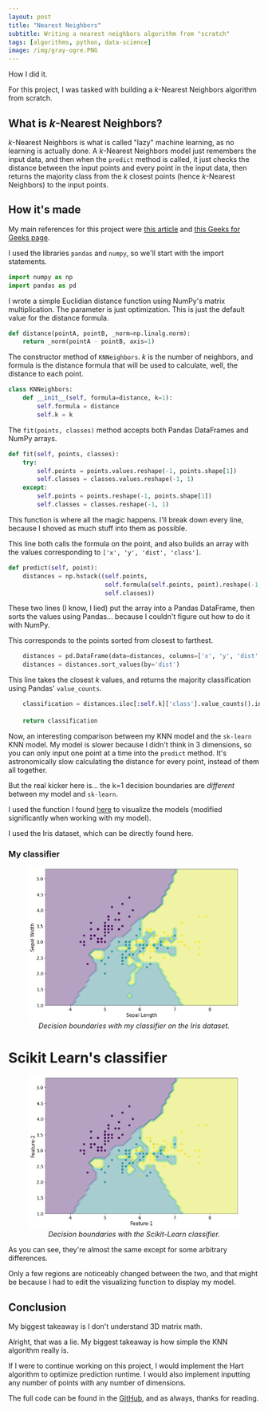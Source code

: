 ```yaml
---
layout: post
title: "Nearest Neighbors"
subtitle: Writing a nearest neighbors algorithm from "scratch"
tags: [algorithms, python, data-science]
image: /img/gray-ogre.PNG
---
```


How I did it.

For this project,
I was tasked with building a _k_-Nearest Neighbors algorithm from scratch.

## What is _k_-Nearest Neighbors?
_k_-Nearest Neighbors is what is called "lazy" machine learning,
as no learning is actually done.
A _k_-Nearest Neighbors model just remembers the input data,
and then when the `predict` method is called,
it just checks the distance between the input points and every point in the input data,
then returns the majority class from the _k_ closest points
(hence _k_-Nearest Neighbors) to the input points.

## How it's made

My main references for this project were [this article](https://kevinzakka.github.io/2016/07/13/k-nearest-neighbor/) and [this Geeks for Geeks page](https://www.geeksforgeeks.org/k-nearest-neighbours/).

I used the libraries `pandas` and `numpy`, so we'll start with the import statements.

```python
import numpy as np
import pandas as pd
```

I wrote a simple Euclidian distance function using NumPy's matrix multiplication.
The parameter is just optimization.
This is just the default value for the distance formula.

```python
def distance(pointA, pointB, _norm=np.linalg.norm):
    return _norm(pointA - pointB, axis=1)
```

The constructor method of `KNNeighbors`. _k_ is the number of neighbors,
and formula is the distance formula that will be used to calculate, well,
the distance to each point.

```python
class KNNeighbors:
    def __init__(self, formula=distance, k=1):
        self.formula = distance
        self.k = k
```

The `fit(points, classes)` method accepts both Pandas DataFrames and NumPy arrays.

```python
def fit(self, points, classes):
    try:
        self.points = points.values.reshape(-1, points.shape[1])
        self.classes = classes.values.reshape(-1, 1)
    except:
        self.points = points.reshape(-1, points.shape[1])
        self.classes = classes.reshape(-1, 1)
```
This function is where all the magic happens. I'll break down every line,
because I shoved as much stuff into them as possible.

This line both calls the formula on the point,
and also builds an array with the values corresponding to `['x', 'y', 'dist', 'class']`.

```python
def predict(self, point):
    distances = np.hstack((self.points,
                           self.formula(self.points, point).reshape(-1, 1),
                           self.classes))
```
These two lines (I know, I lied) put the array into a Pandas DataFrame,
then sorts the values using Pandas...
because I couldn't figure out how to do it with NumPy.

This corresponds to the points sorted from closest to farthest.

```python
    distances = pd.DataFrame(data=distances, columns=['x', 'y', 'dist', 'class'])
    distances = distances.sort_values(by='dist')
```

This line takes the closest _k_ values,
and returns the majority classification using Pandas' `value_counts`.

```python
    classification = distances.iloc[:self.k]['class'].value_counts().index[0]

    return classification
```

Now, an interesting comparison between my KNN model and the `sk-learn` KNN model.
My model is slower because I didn't think in 3 dimensions,
so you can only input one point at a time into the `predict` method.
It's astronomically slow calculating the distance for every point,
instead of them all together.

But the real kicker here is...
the k=1 decision boundaries are _different_ between my model and `sk-learn`.

I used the function I found <a href="https://towardsdatascience.com/easily-visualize-scikit-learn-models-decision-boundaries-dd0fb3747508">here</a> to visualize the models (modified significantly when working with my model).

I used the Iris dataset, which can be directly found here.

### My classifier
<figure class="center-block">
  <img src="../img/decision_boundaries.png" alt="Browsing this website on lite-mode is really taking a toll on your experience." title="Fun fact: this is how country borders are defined. That's a joke." />
  <figcaption align="center"><i>Decision boundaries with my classifier on the Iris dataset.</i></figcaption>
</figure>

# Scikit Learn's classifier

<figure class="center-block">
  <img src="../img/decision_boundaries_sklearn.png" alt="Browsing this website on lite-mode is really taking a toll on your experience." title='That one yellow point at the bottom: "Nobody thinks what I think."' />
  <figcaption align="center"><i>Decision boundaries with the Scikit-Learn classifier.</i></figcaption>
</figure>

As you can see, they're almost the same except for some arbitrary differences.

Only a few regions are noticeably changed between the two,
and that might be because I had to edit the visualizing function to display my model.

## Conclusion

My biggest takeaway is I don't understand 3D matrix math.

Alright, that was a lie.
My biggest takeaway is how simple the KNN algorithm really is.

If I were to continue working on this project,
I would implement the Hart algorithm to optimize prediction runtime.
I would also implement inputting any number of points with any number of dimensions.

The full code can be found in the [GitHub](https://github.com/cedro-gasque/CS-Data-Science-Build-Week-1), and as always, thanks for reading.
